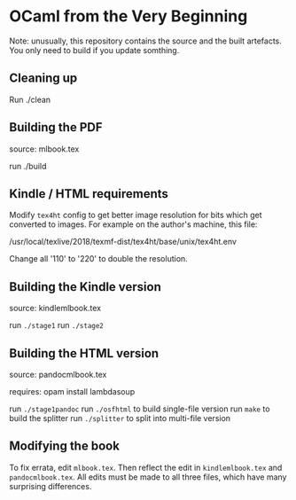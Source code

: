 OCaml from the Very Beginning
=============================

Note: unusually, this repository contains the source and the built artefacts.
You only need to build if you update somthing.

Cleaning up
-----------

Run ./clean


Building the PDF
----------------

source: mlbook.tex

run ./build


Kindle / HTML requirements
--------------------------

Modify `tex4ht` config to get better image resolution for bits which get
converted to images. For example on the author's machine, this file:

/usr/local/texlive/2018/texmf-dist/tex4ht/base/unix/tex4ht.env

Change all '110' to '220' to double the resolution.


Building the Kindle version
---------------------------

source: kindlemlbook.tex

run `./stage1`
run `./stage2`


Building the HTML version
-------------------------

source: pandocmlbook.tex

requires: opam install lambdasoup

run `./stage1pandoc`
run `./osfhtml` to build single-file version
run `make` to build the splitter
run `./splitter` to split into multi-file version


Modifying the book
------------------

To fix errata, edit `mlbook.tex`. Then reflect the edit in `kindlemlbook.tex`
and `pandocmlbook.tex`. All edits must be made to all three files, which have
many surprising differences.
